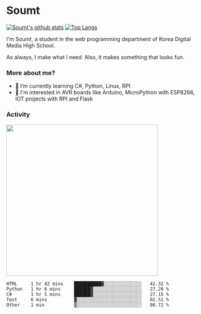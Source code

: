 # Soumt
[![Soumt's github stats](https://github-readme-stats.vercel.app/api?username=soumt-r)](https://github.com/anuraghazra/github-readme-stats)
[![Top Langs](https://github-readme-stats.vercel.app/api/top-langs/?username=soumt-r&layout=compact)](https://github.com/anuraghazra/github-readme-stats)

I'm Soumt, a student in the web programming department of Korea Digital Media High School.

As always, I make what I need. Also, it makes something that looks fun.

### More about me?
- 🌱 I’m currently learning C#, Python, Linux, RPI
- :pushpin: I'm interested in AVR boards like Arduino, MicroPython with ESP8266, IOT projects with RPI and Flask


### Activity
<img height="400" img src="https://wakatime.com/share/@soumt_r/0e4d0df5-374b-4c75-8ddb-57d54d739f69.svg"></img>

<!--START_SECTION:waka-->

```text
HTML     1 hr 42 mins    ██████████▓░░░░░░░░░░░░░░   42.32 %
Python   1 hr 6 mins     ██████▓░░░░░░░░░░░░░░░░░░   27.29 %
C#       1 hr 5 mins     ██████▓░░░░░░░░░░░░░░░░░░   27.15 %
Text     6 mins          ▓░░░░░░░░░░░░░░░░░░░░░░░░   02.51 %
Other    1 min           ▒░░░░░░░░░░░░░░░░░░░░░░░░   00.72 %
```

<!--END_SECTION:waka-->

